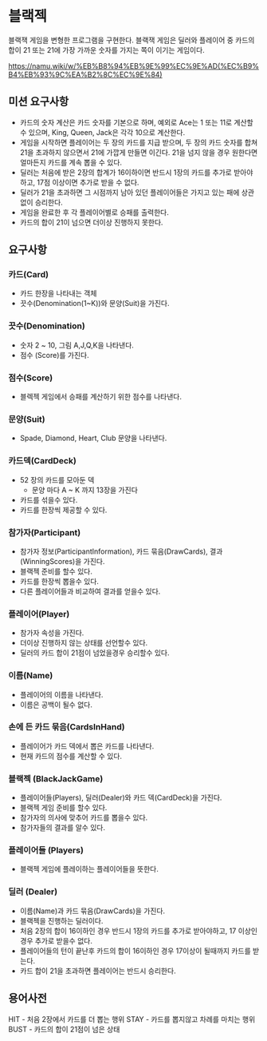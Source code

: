 # 블랙젝

블랙잭 게임을 변형한 프로그램을 구현한다. 블랙잭 게임은 딜러와 플레이어 중 카드의 합이 21 또는 21에 가장 가까운 숫자를 가지는 쪽이 이기는 게임이다.

https://namu.wiki/w/%EB%B8%94%EB%9E%99%EC%9E%AD(%EC%B9%B4%EB%93%9C%EA%B2%8C%EC%9E%84)

## 미션 요구사항

- 카드의 숫자 계산은 카드 숫자를 기본으로 하며, 예외로 Ace는 1 또는 11로 계산할 수 있으며, King, Queen, Jack은 각각 10으로 계산한다.
- 게임을 시작하면 플레이어는 두 장의 카드를 지급 받으며, 두 장의 카드 숫자를 합쳐 21을 초과하지 않으면서 21에 가깝게 만들면 이긴다. 21을 넘지 않을 경우 원한다면 얼마든지 카드를 계속 뽑을 수 있다.
- 딜러는 처음에 받은 2장의 합계가 16이하이면 반드시 1장의 카드를 추가로 받아야 하고, 17점 이상이면 추가로 받을 수 없다.
- 딜러가 21을 초과하면 그 시점까지 남아 있던 플레이어들은 가지고 있는 패에 상관 없이 승리한다.
- 게임을 완료한 후 각 플레이어별로 승패를 출력한다.
- 카드의 합이 21이 넘으면 더이상 진행하지 못한다.

## 요구사항

### 카드(Card)

- 카드 한장을 나타내는 객체
- 끗수(Denomination(1~K))와 문양(Suit)을 가진다.

### 끗수(Denomination)

- 숫자 2 ~ 10, 그림 A,J,Q,K을 나타낸다.
- 점수 (Score)를 가진다.

### 점수(Score)

- 블렉젝 게임에서 승패를 계산하기 위한 점수를 나타낸다.

### 문양(Suit)

- Spade, Diamond, Heart, Club 문양을 나타낸다.

### 카드덱(CardDeck)

- 52 장의 카드를 모아둔 덱
    - 문양 마다 A ~ K 까지 13장을 가진다
- 카드를 섞을수 있다.
- 카드를 한장씩 제공할 수 있다.

### 참가자(Participant)

- 참가자 정보(ParticipantInformation), 카드 묶음(DrawCards), 결과(WinningScores)을 가진다.
- 블랙젝 준비를 할수 있다.
- 카드를 한장씩 뽑을수 있다.
- 다른 플레이어들과 비교하여 결과를 얻을수 있다.

### 플레이어(Player)

- 참가자 속성을 가진다. 
- 더이상 진행하지 않는 상태를 선언할수 있다.
- 딜러의 카드 합이 21점이 넘었을경우 승리할수 있다.

### 이름(Name)

- 플레이어의 이름을 나타낸다.
- 이름은 공백이 될수 없다.

### 손에 든 카드 묶음(CardsInHand)

- 플레이어가 카드 덱에서 뽑은 카드를 나타낸다.
- 현재 카드의 점수를 계산할 수 있다.

### 블랙젝 (BlackJackGame)

- 플레이어들(Players), 딜러(Dealer)와 카드 덱(CardDeck)을 가진다.
- 블랙젝 게임 준비를 할수 있다.
- 참가자의 의사에 맞추어 카드를 뽑을수 있다.
- 참가자들의 결과를 알수 있다.

### 플레이어들 (Players)
- 블랙젝 게임에 플레이하는 플레이어들을 뜻한다.

### 딜러 (Dealer)
- 이름(Name)과 카드 묶음(DrawCards)을 가진다.
- 블랙젝을 진행하는 딜러이다. 
- 처음 2장의 합이 16이하인 경우 반드시 1장의 카드를 추가로 받아야하고, 17 이상인경우 추가로 받을수 없다.
- 플레이어들의 턴이 끝난후 카드의 합이 16이하인 경우 17이상이 될때까지 카드를 받는다.
- 카드 합이 21을 초과하면 플레이어는 반드시 승리한다. 

## 용어사전

HIT - 처음 2장에서 카드를 더 뽑는 행위
STAY - 카드를 뽑지않고 차례를 마치는 행위
BUST - 카드의 합이 21점이 넘은 상태
